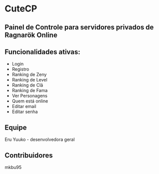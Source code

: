 # CuteCP
## Painel de Controle para servidores privados de Ragnarök Online

## Funcionalidades ativas:
* Login
* Registro
* Ranking de Zeny
* Ranking de Level
* Ranking de Clã
* Ranking de Fama
* Ver Personagens
* Quem está online
* Editar email
* Editar senha

## Equipe
Eru Yuuko - desenvolvedora geral

## Contribuidores
mkbu95
